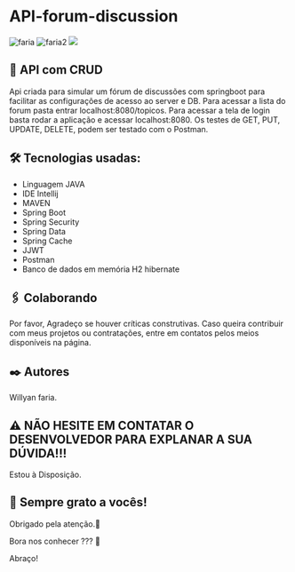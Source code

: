 # API-forum-discussion
![faria](https://img.shields.io/github/issues/Fariawillyan/API-JAVA-Googlesheets) ![faria2](https://img.shields.io/github/forks/Fariawillyan/API-JAVA-Googlesheets) ![](https://img.shields.io/github/stars/Fariawillyan/API-JAVA-Googlesheets)

## 🚀 API com CRUD

Api criada para simular um fórum de discussões com springboot para facilitar as configurações de acesso ao server e DB.
Para acessar a lista do forum pasta entrar localhost:8080/topicos. Para acessar a tela
de login basta rodar a aplicação e acessar localhost:8080. Os testes de GET, PUT, UPDATE, DELETE, 
podem ser testado com o Postman.

## 🛠️ Tecnologias usadas:

- Linguagem JAVA
- IDE Intellij
- MAVEN
- Spring Boot
- Spring Security
- Spring Data
- Spring Cache
- JJWT
- Postman
- Banco de dados em memória H2 hibernate

## 🖇️ Colaborando

Por favor, Agradeço se houver críticas construtivas. Caso queira contribuir com meus projetos ou contratações, entre em contatos pelos meios disponíveis na página.

## ✒️ Autores

Willyan faria.

## :warning: NÃO HESITE EM CONTATAR O DESENVOLVEDOR PARA EXPLANAR A SUA DÚVIDA!!!
Estou à Disposição.

## 🎁 Sempre grato a vocês!

<p>Obrigado pela atenção.📢 </p>
<p>Bora nos conhecer ??? 🍺 </p>
<p>Abraço!</p>
